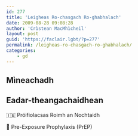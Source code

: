 ```yaml
---
id: 277
title: 'Leigheas Ro-chasgach Ro-ghabhalach'
date: 2009-08-28 09:08:28
author: 'Crìstean MacMhìcheil'
layout: post
guid: 'https://faclair.lgbt/?p=277'
permalink: /leigheas-ro-chasgach-ro-ghabhalach/
categories:
    - gd
---
```


## Mìneachadh

## Eadar-theangachaidhean

&#x1f1ee;&#x1f1ea; Próifiolacsas Roimh an Nochtaidh

&#x1f3f4;&#xe0067;&#xe0062;&#xe0065;&#xe006e;&#xe0067;&#xe007f; Pre-Exposure Prophylaxis (PrEP)